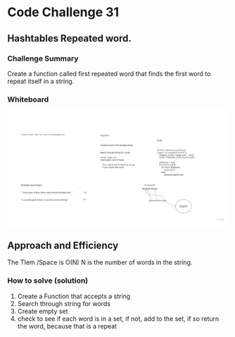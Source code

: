 # Code Challenge 31

## Hashtables Repeated word.

### Challenge Summary
 Create a function called  first repeated word that finds the first word to repeat itself in a string.

### Whiteboard
![Hashtable_repeated_word](../hashtable_repeated_word/code_challenge_31.jpg)


## Approach and Efficiency

The TIem /Space is O(N) N is the  number of words in the string.

### How to solve (solution)

1. Create a Function that accepts a string
2. Search through string for words
3. Create empty set
4. check to see if each word is in a set, if not, add to the set, if so return the word, because that is a repeat



